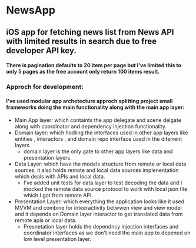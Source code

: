 # NewsApp

## iOS app for fetching news list from News API with limited results in search due to free developer API key.

#### There is pagination defaults to 20 item per page but I've limited this to only 5 pages as the free account only return 100 items result.
### Approch for development:
#### I've used modular app archetecture approch splitting project small frameworks doing the main functionality along with the main app layer:
- Main App layer: which containts the app delegate and scene delgate along with coordinator and dependency injection functionality.
- Domain layer: which hodling the interfaces used in other app layers like entities , interactors , and domain repo interface used in the diferrent layers
  - domain layer is the only gate to other app layers like data and presentation layers.
- Data Layer: which have the models structure from remote or local data sources, it also holds remote and local data sources implenentation which deals with APIs and local data.
  - I've added unit tests for data layer to test decoding the data and I mocked the remote data source protocol to work with local json file which I got from remote API.
- Presentation Layer: which everything the application looks like it used MVVM and combine for inteeractivity betwwen view and view model and it depends on Domain layer interactor to get translated data from remote apis or local data.
  - Presnetation layer holds the dependncy injection interfaces and coordinator interfaces as we don't need the main app to depened on low level presentation layer.

